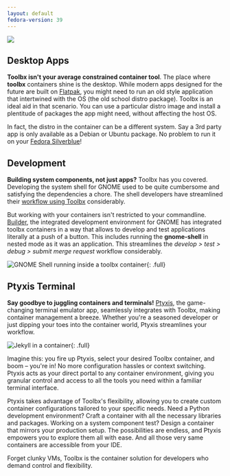 ```yaml
---
layout: default
fedora-version: 39
---
```


<picture class="full pixels">
    <source srcset="../assets/builder-dark.gif" media="(prefers-color-scheme: dark)">
    <img src="../assets/builder.gif">
</picture>

## Desktop Apps
**Toolbx isn't your average constrained container tool**. The place where **toolbx** containers shine is the desktop. While modern apps designed for the future are built on [Flatpak](https://flatpak.org), you might need to run an old style application that intertwined with the OS (the old school distro package). Toolbx is an ideal aid in that scenario. You can use a particular distro image and install a plentitude of packages the app might need, without affecting the host OS. 

In fact, the distro in the container can be a different system. Say a 3rd party app is only available as a Debian or Ubuntu package. No problem to run it on your [Fedora Silverblue](https://fedoraproject.org/atomic-desktops/silverblue/)!

## Development
**Building system components, not just apps?** Toolbx has you covered. Developing the system shell for GNOME used to be quite cumbersome and satisfying the dependencies a chore. The shell developers have streamlined their [workflow using Toolbx](https://gitlab.gnome.org/GNOME/gnome-shell/-/tree/main/tools/toolbox?ref_type=heads) considerably.

But working with your containers isn't restricted to your commandline. [Builder](https://flathub.org/apps/org.gnome.Builder), the integrated development environment for GNOME has integrated toolbx containers in a way that allows to develop and test applications literally at a push of a button. This includes running the **gnome-shell** in nested mode as it was an application. This streamlines the *develop > test > debug > submit merge request* workflow considerably.

![GNOME Shell running inside a toolbx container](../assets/builder-shell-toolbx.webp){: .full}

## Ptyxis Terminal

**Say goodbye to juggling containers and terminals!** [Ptyxis](https://gitlab.gnome.org/chergert/ptyxis), the game-changing terminal emulator app, seamlessly integrates with Toolbx, making container management a breeze. Whether you're a seasoned developer or just dipping your toes into the container world, Ptyxis streamlines your workflow.

![Jekyll in a container](../assets/ptyxis.webp){: .full}

Imagine this: you fire up Ptyxis, select your desired Toolbx container, and boom – you're in! No more configuration hassles or context switching. Ptyxis acts as your direct portal to any container environment, giving you granular control and access to all the tools you need within a familiar terminal interface.

Ptyxis takes advantage of Toolbx's flexibility, allowing you to create custom container configurations tailored to your specific needs. Need a Python development environment? Craft a container with all the necessary libraries and packages. Working on a system component test? Design a container that mirrors your production setup. The possibilities are endless, and Ptyxis empowers you to explore them all with ease. And all those very same containers are accessible from your IDE.

Forget clunky VMs, Toolbx is the container solution for developers who demand control and flexibility.
